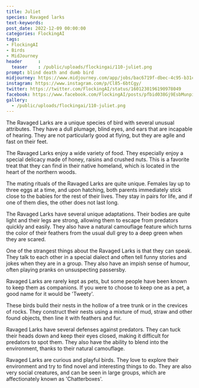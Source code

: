```yaml
---
title: Juliet
species: Ravaged larks
text-keywords: 
post_date: 2022-12-09 00:00:00
categories: FlockingAI
tags:
- FlockingAI
- Birds
- MidJourney 
header      :
  teaser    : /public/uploads/flockingai/110-juliet.png
prompt: blind death and dumb bird
midjourney: https://www.midjourney.com/app/jobs/bac6719f-dbec-4c95-b31c-9fce70a7f209
instagram: https://www.instagram.com/p/Cl85-6btCgy/
twitter: https://twitter.com/FlockingAI/status/1601230196190978049
facebook: https://www.facebook.com/FlockingAI/posts/pfbid038Gj9EsbMunpi7pXD8RArunxviB7h5qNyBqeZyPPeFufJjAj8HqJpiEUpJ2dXVqUGl
gallery: 
  - /public/uploads/flockingai/110-juliet.png
---
```



The Ravaged Larks are a unique species of bird with several unusual attributes. They have a dull plumage, blind eyes, and ears that are incapable of hearing. They are not particularly good at flying, but they are agile and fast on their feet.

The Ravaged Larks enjoy a wide variety of food. They especially enjoy a special delicacy made of honey, raisins and crushed nuts. This is a favorite treat that they can find in their native homeland, which is located in the heart of the northern woods.

The mating rituals of the Ravaged Larks are quite unique. Females lay up to three eggs at a time, and upon hatching, both parents immediately stick close to the babies for the rest of their lives. They stay in pairs for life, and if one of them dies, the other does not last long.

The Ravaged Larks have several unique adaptations. Their bodies are quite light and their legs are strong, allowing them to escape from predators quickly and easily. They also have a natural camouflage feature which turns the color of their feathers from the usual dull grey to a deep green when they are scared.

One of the strangest things about the Ravaged Larks is that they can speak. They talk to each other in a special dialect and often tell funny stories and jokes when they are in a group. They also have an impish sense of humour, often playing pranks on unsuspecting passersby.

Ravaged Larks are rarely kept as pets, but some people have been known to keep them as companions. If you were to choose to keep one as a pet, a good name for it would be 'Tweety'.

These birds build their nests in the hollow of a tree trunk or in the crevices of rocks. They construct their nests using a mixture of mud, straw and other found objects, then line it with feathers and fur.

Ravaged Larks have several defenses against predators. They can tuck their heads down and keep their eyes closed, making it difficult for predators to spot them. They also have the ability to blend into the environment, thanks to their natural camouflage.

Ravaged Larks are curious and playful birds. They love to explore their environment and try to find novel and interesting things to do. They are also very social creatures, and can be seen in large groups, which are affectionately known as 'Chatterboxes'.



